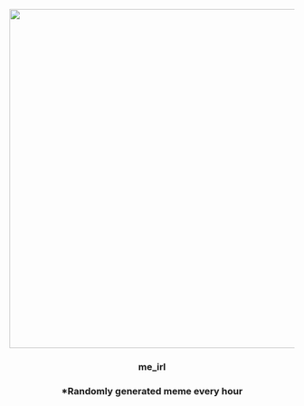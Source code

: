 <p align="center">
        <img src="https://i.redd.it/1tbcgbdq70l81.jpg" width="600" height="600">
        </p>
        <h3 align="center">me_irl</h3>
        <h3 align="center">*Randomly generated meme every hour</h3>
    